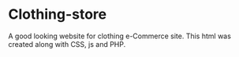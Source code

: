 # Clothing-store
A good looking website for clothing e-Commerce site.
This html was created along with CSS, js and PHP.

